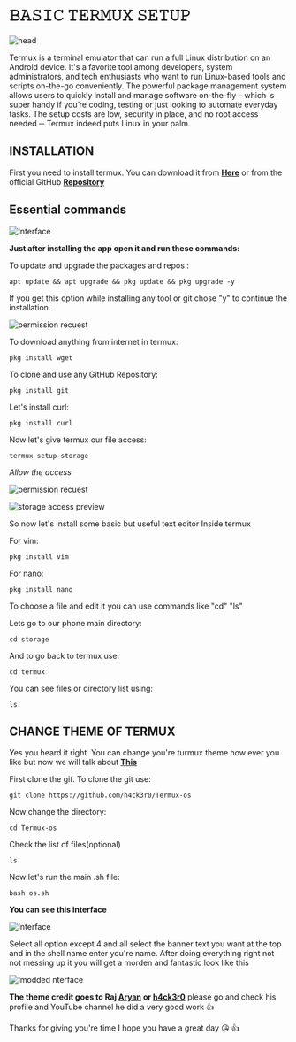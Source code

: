 
# 𝙱𝙰𝚂𝙸𝙲 𝚃𝙴𝚁𝙼𝚄𝚇 𝚂𝙴𝚃𝚄𝙿



![head](https://i.postimg.cc/Fs2prMSq/images-1.png)

Termux is a terminal emulator that can run a full Linux distribution on an Android device. It's a favorite tool among developers, system administrators, and tech enthusiasts who want to run Linux-based tools and scripts on-the-go conveniently. The powerful package management system allows users to quickly install and manage software on-the-fly – which is super handy if you’re coding, testing or just looking to automate everyday tasks. The setup costs are low, security in place, and no root access needed ─ Termux indeed puts Linux in your palm.


## INSTALLATION

First you need to install termux. You can download it from [**Here**](https://github.com/termux/termux-app/releases/download/v0.118.1/termux-app_v0.118.1+github-debug_arm64-v8a.apk) or from the official GitHub [**Repository**](https://github.com/termux/termux-app)
## Essential commands

![Interface](https://i.postimg.cc/4dm5v4bP/Screenshot-2025-02-11-18-30-40-64-84d3000e3f4017145260f7618db1d683.jpg)

**Just after installing the app open it and run these commands:**

To update and upgrade the packages and repos :

```
apt update && apt upgrade && pkg update && pkg upgrade -y
```
If you get this option while installing any tool or git chose "y" to continue the installation.

![permission recuest](https://i.postimg.cc/L65BP8Db/IMG-20250211-195926.jpg)


To download anything from internet in termux:

```
pkg install wget
```

To clone and use any GitHub Repository:

```
pkg install git
```

Let's install curl:

```
pkg install curl
```

Now let's give termux our file access:

```
termux-setup-storage
```

*Allow the access*

![permission recuest](https://i.postimg.cc/gjV9qKGG/IMG-20250211-195305.jpg)

![storage access preview](https://i.postimg.cc/BQpkSb67/IMG-20250211-195244.jpg)

So now let's install some basic but useful text editor Inside termux

For vim:

```
pkg install vim
```
For nano:

```
pkg install nano
```
To choose a file and edit it you can use commands like "cd" "ls" 

Lets go to our phone main directory:

```
cd storage
```
And to go back to termux use:

```
cd termux
```
You can see files or directory list using:

```
ls
```







## CHANGE THEME OF TERMUX

Yes you heard it right. You can change you're turmux theme how ever you like but now we will talk about [**This**](https://github.com/h4ck3r0/Termux-os)

First clone the git. To clone the git use:

```
git clone https://github.com/h4ck3r0/Termux-os
```
Now change the directory:

```
cd Termux-os
```
Check the list of files(optional)

```
ls
```
Now let's run the main .sh file:

```
bash os.sh
```

**You can see this interface**

![Interface](https://i.postimg.cc/sfvcCj8y/Screenshot-2025-02-11-20-26-02-19-84d3000e3f4017145260f7618db1d683.jpg)


Select all option except 4 and all select the banner text you want at the top and in the shell name enter you're name. After doing everything right not not messing up it you will get a morden and fantastic look like this

![Imodded nterface](https://i.postimg.cc/mkJjJJRQ/Screenshot-2025-02-11-20-38-15-06-84d3000e3f4017145260f7618db1d683.jpg)

**The theme credit goes to Raj [Aryan](https://github.com/h4ck3r0) or [h4ck3r0](https://github.com/h4ck3r0)** please go and check his profile and YouTube channel he did a very good work 👍

Thanks for giving you're time I hope you have a great day 😘 👍

